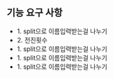 ## 기능 요구 사항

<ul>
<li>1. split으로 이름입력받는걸 나누기</li>
<li>2. 전진횟수</li>
<li>1. split으로 이름입력받는걸 나누기</li>
<li>1. split으로 이름입력받는걸 나누기</li>
<li>1. split으로 이름입력받는걸 나누기</li>
</ul>
